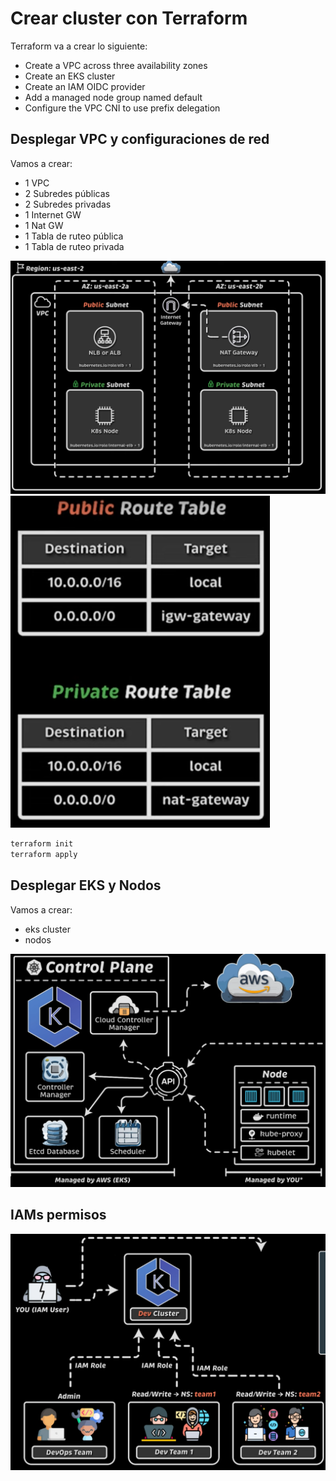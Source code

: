 # Crear cluster con Terraform

Terraform va a crear lo siguiente: 
- Create a VPC across three availability zones
- Create an EKS cluster
- Create an IAM OIDC provider
- Add a managed node group named default
- Configure the VPC CNI to use prefix delegation

## Desplegar VPC y configuraciones de red

Vamos a crear:
- 1 VPC
- 2 Subredes públicas
- 2 Subredes privadas
- 1 Internet GW
- 1 Nat GW
- 1 Tabla de ruteo pública
- 1 Tabla de ruteo privada

![alt text](01-vpc.png)
![alt text](02-tableroutes.png)

```bash
terraform init
terraform apply
```

## Desplegar EKS y Nodos

Vamos a crear:
- eks cluster
- nodos

![alt text](03-nodos.png)

## IAMs permisos

![alt text](04-iam.png)